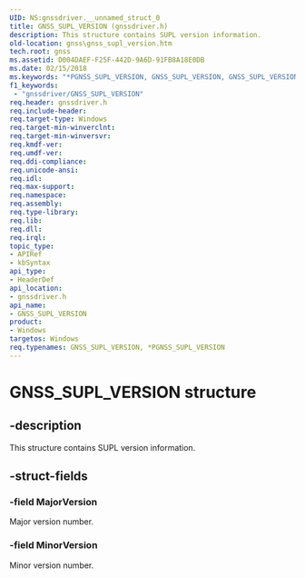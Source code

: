 ```yaml
---
UID: NS:gnssdriver.__unnamed_struct_0
title: GNSS_SUPL_VERSION (gnssdriver.h)
description: This structure contains SUPL version information.
old-location: gnss\gnss_supl_version.htm
tech.root: gnss
ms.assetid: D004DAEF-F25F-442D-9A6D-91FB8A18E0DB
ms.date: 02/15/2018
ms.keywords: "*PGNSS_SUPL_VERSION, GNSS_SUPL_VERSION, GNSS_SUPL_VERSION structure [Sensor Devices], PGNSS_SUPL_VERSION, PGNSS_SUPL_VERSION structure pointer [Sensor Devices], gnss.gnss_supl_version, gnssdriver/GNSS_SUPL_VERSION, gnssdriver/PGNSS_SUPL_VERSION"
f1_keywords:
 - "gnssdriver/GNSS_SUPL_VERSION"
req.header: gnssdriver.h
req.include-header: 
req.target-type: Windows
req.target-min-winverclnt: 
req.target-min-winversvr: 
req.kmdf-ver: 
req.umdf-ver: 
req.ddi-compliance: 
req.unicode-ansi: 
req.idl: 
req.max-support: 
req.namespace: 
req.assembly: 
req.type-library: 
req.lib: 
req.dll: 
req.irql: 
topic_type:
- APIRef
- kbSyntax
api_type:
- HeaderDef
api_location:
- gnssdriver.h
api_name:
- GNSS_SUPL_VERSION
product:
- Windows
targetos: Windows
req.typenames: GNSS_SUPL_VERSION, *PGNSS_SUPL_VERSION
---
```


# GNSS_SUPL_VERSION structure


## -description


This structure contains SUPL version information.




## -struct-fields




### -field MajorVersion

Major version number.


### -field MinorVersion

Minor version number.

